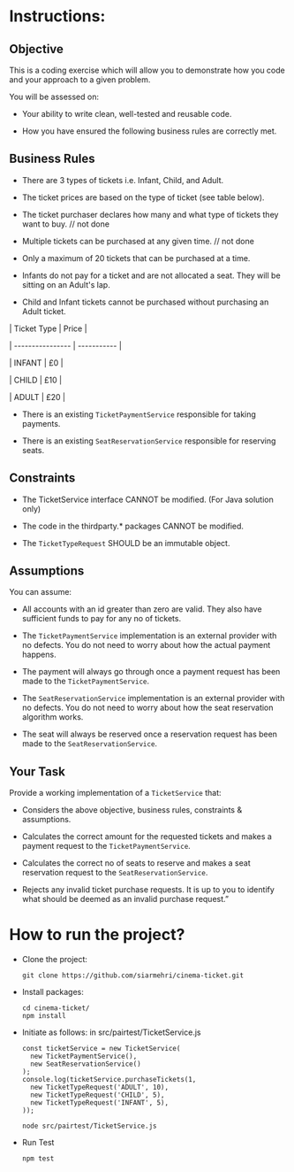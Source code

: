 # Instructions:

## Objective

This is a coding exercise which will allow you to demonstrate how you code and your approach to a given problem.

You will be assessed on:

- Your ability to write clean, well-tested and reusable code.

- How you have ensured the following business rules are correctly met.

## Business Rules

- There are 3 types of tickets i.e. Infant, Child, and Adult.

- The ticket prices are based on the type of ticket (see table below).

- The ticket purchaser declares how many and what type of tickets they want to buy. // not done

- Multiple tickets can be purchased at any given time. // not done

- Only a maximum of 20 tickets that can be purchased at a time.

- Infants do not pay for a ticket and are not allocated a seat. They will be sitting on an Adult's lap.

- Child and Infant tickets cannot be purchased without purchasing an Adult ticket.

|   Ticket Type    |     Price   |

| ---------------- | ----------- |

|    INFANT        |    £0       |

|    CHILD         |    £10      |

|    ADULT         |    £20      |

- There is an existing `TicketPaymentService` responsible for taking payments.

- There is an existing `SeatReservationService` responsible for reserving seats.

## Constraints

- The TicketService interface CANNOT be modified. (For Java solution only)

- The code in the thirdparty.* packages CANNOT be modified.

- The `TicketTypeRequest` SHOULD be an immutable object.

## Assumptions

You can assume:

- All accounts with an id greater than zero are valid. They also have sufficient funds to pay for any no of tickets.

- The `TicketPaymentService` implementation is an external provider with no defects. You do not need to worry about how the actual payment happens.

- The payment will always go through once a payment request has been made to the `TicketPaymentService`.

- The `SeatReservationService` implementation is an external provider with no defects. You do not need to worry about how the seat reservation algorithm works.

- The seat will always be reserved once a reservation request has been made to the `SeatReservationService`.

## Your Task

Provide a working implementation of a `TicketService` that:

- Considers the above objective, business rules, constraints & assumptions.

- Calculates the correct amount for the requested tickets and makes a payment request to the `TicketPaymentService`.

- Calculates the correct no of seats to reserve and makes a seat reservation request to the `SeatReservationService`.

- Rejects any invalid ticket purchase requests. It is up to you to identify what should be deemed as an invalid purchase request.”

# How to run the project?

- Clone the project:
  ```
  git clone https://github.com/siarmehri/cinema-ticket.git
  ```
- Install packages:
  ```
  cd cinema-ticket/
  npm install
  ```
- Initiate as follows: in src/pairtest/TicketService.js
  ```
  const ticketService = new TicketService(
    new TicketPaymentService(),
    new SeatReservationService()
  );
  console.log(ticketService.purchaseTickets(1,
    new TicketTypeRequest('ADULT', 10),
    new TicketTypeRequest('CHILD', 5),
    new TicketTypeRequest('INFANT', 5),
  ));

  node src/pairtest/TicketService.js 
  ```
- Run Test
  ```
  npm test
  ```


